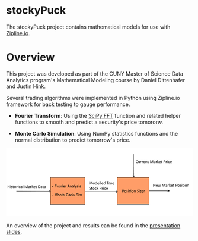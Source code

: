 # stockyPuck
The stockyPuck project contains mathematical models for use with [Zipline.io](https://github.com/quantopian).

# Overview

This project was developed as part of the CUNY Master of Science Data Analytics program's Mathematical Modeling course by Daniel Dittenhafer and Justin Hink.

Several trading algorithms were implemented in Python using Zipline.io framework for back testing to gauge performance. 

* **Fourier Transform**: Using the [SciPy FFT](http://docs.scipy.org/doc/scipy-0.16.1/reference/generated/scipy.fftpack.fft.html) function and related helper functions to smooth and predict a security's price tomororw.

* **Monte Carlo Simulation**: Using NumPy statistics functions and the normal distribution to predict tomorrow's price.

![Models Diagram](https://raw.githubusercontent.com/dwdii/stockyPuck/master/Rmd/figures/2-Models-sm.png)

An overview of the project and results can be found in the
[presentation slides](https://htmlpreview.github.io/?https://github.com/dwdii/stockyPuck/blob/master/Rmd/Presentation.html#1).

